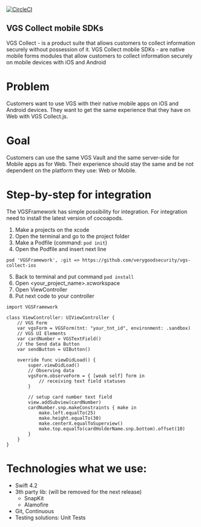 [![CircleCI](https://circleci.com/gh/verygoodsecurity/vgs-collect-ios/tree/dev.svg?style=svg&circle-token=ec7cddc71a1c2f6e99843ef56fdb6898a2ef8f52)](https://circleci.com/gh/verygoodsecurity/vgs-collect-ios/tree/dev)

## VGS Collect mobile SDKs

VGS Collect - is a product suite that allows customers to collect information securely without possession of it. VGS Collect mobile SDKs - are native mobile forms modules that allow customers to collect information securely on mobile devices with iOS and Android

# Problem
Customers want to use VGS with their native mobile apps on iOS and Android devices. They want to get the same experience that they have on Web with VGS Collect.js.

# Goal
Customers can use the same VGS Vault and the same server-side for Mobile apps as for Web. Their experience should stay the same and be not dependent on the platform they use: Web or Mobile.

# Step-by-step for integration
The VGSFramework has simple possibility for integration. For integration need to install the latest version of cocoapods.

1. Make a projects on the xcode
2. Open the terminal and go to the project folder
3. Make a Podfile (command: `pod init`)
4. Open the Podfile and insert next line

`pod 'VGSFramework', :git => https://github.com/verygoodsecurity/vgs-collect-ios`

5. Back to terminal and put command `pod install`
6. Open <your_project_name>.xcworkspace
7. Open ViewController
8. Put next code to your controller
````
import VGSFramework

class ViewController: UIViewController {
    // VGS Form
    var vgsForm = VGSForm(tnt: "your_tnt_id", environment: .sandbox)
    // VGS UI Elements
    var cardNumber = VGSTextField()
    // the Send data Button
    var sendButton = UIButton()

    override func viewDidLoad() {
        super.viewDidLoad()
        // Observing data
        vgsForm.observeForm = { [weak self] form in
            // receiving text field statuses
        }
        
        // setup card number text field
        view.addSubview(cardNumber)
        cardNumber.snp.makeConstraints { make in
            make.left.equalTo(25)
            make.height.equalTo(30)
            make.centerX.equalToSuperview()
            make.top.equalTo(cardHolderName.snp.bottom).offset(10)
        }
    }
}
````

# Technologies what we use:
- Swift 4.2
- 3th party lib: (will be removed for the next release)
    - SnapKit
    - Alamofire
- Git, Continuous 
- Testing solutions: Unit Tests

